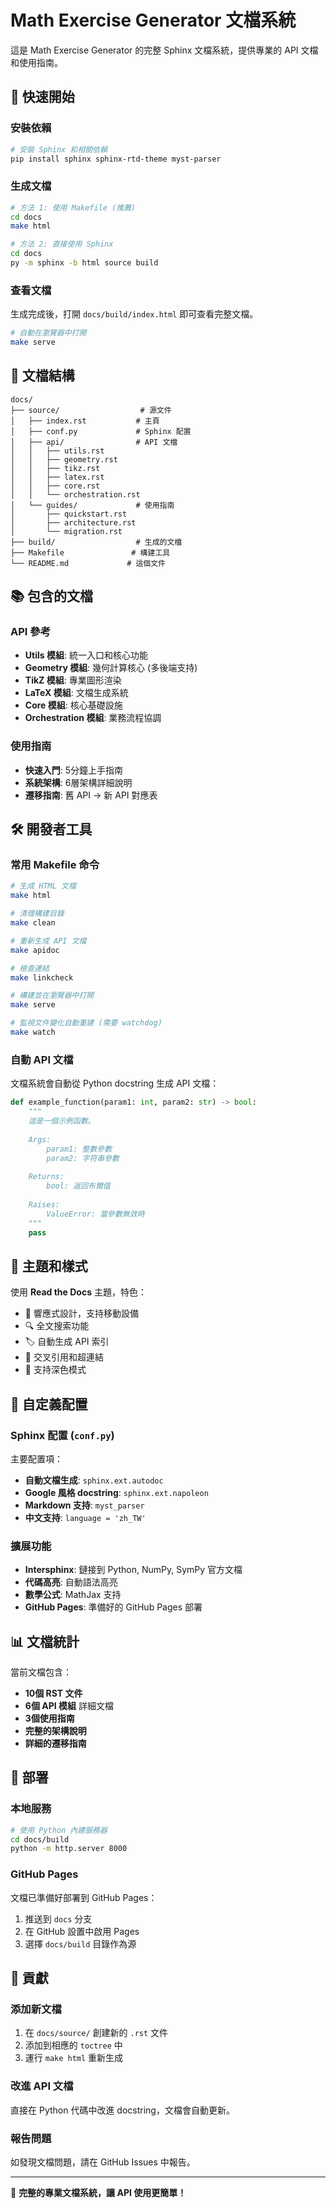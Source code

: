 # Math Exercise Generator 文檔系統

這是 Math Exercise Generator 的完整 Sphinx 文檔系統，提供專業的 API 文檔和使用指南。

## 🚀 快速開始

### 安裝依賴

```bash
# 安裝 Sphinx 和相關依賴
pip install sphinx sphinx-rtd-theme myst-parser
```

### 生成文檔

```bash
# 方法 1: 使用 Makefile (推薦)
cd docs
make html

# 方法 2: 直接使用 Sphinx
cd docs
py -m sphinx -b html source build
```

### 查看文檔

生成完成後，打開 `docs/build/index.html` 即可查看完整文檔。

```bash
# 自動在瀏覽器中打開
make serve
```

## 📁 文檔結構

```
docs/
├── source/                  # 源文件
│   ├── index.rst           # 主頁
│   ├── conf.py             # Sphinx 配置
│   ├── api/                # API 文檔
│   │   ├── utils.rst
│   │   ├── geometry.rst
│   │   ├── tikz.rst
│   │   ├── latex.rst
│   │   ├── core.rst
│   │   └── orchestration.rst
│   └── guides/             # 使用指南
│       ├── quickstart.rst
│       ├── architecture.rst
│       └── migration.rst
├── build/                  # 生成的文檔
├── Makefile               # 構建工具
└── README.md             # 這個文件
```

## 📚 包含的文檔

### API 參考
- **Utils 模組**: 統一入口和核心功能
- **Geometry 模組**: 幾何計算核心 (多後端支持)
- **TikZ 模組**: 專業圖形渲染
- **LaTeX 模組**: 文檔生成系統
- **Core 模組**: 核心基礎設施
- **Orchestration 模組**: 業務流程協調

### 使用指南
- **快速入門**: 5分鐘上手指南
- **系統架構**: 6層架構詳細說明
- **遷移指南**: 舊 API → 新 API 對應表

## 🛠️ 開發者工具

### 常用 Makefile 命令

```bash
# 生成 HTML 文檔
make html

# 清理構建目錄
make clean

# 重新生成 API 文檔
make apidoc

# 檢查連結
make linkcheck

# 構建並在瀏覽器中打開
make serve

# 監視文件變化自動重建 (需要 watchdog)
make watch
```

### 自動 API 文檔

文檔系統會自動從 Python docstring 生成 API 文檔：

```python
def example_function(param1: int, param2: str) -> bool:
    """
    這是一個示例函數。
    
    Args:
        param1: 整數參數
        param2: 字符串參數
        
    Returns:
        bool: 返回布爾值
        
    Raises:
        ValueError: 當參數無效時
    """
    pass
```

## 🎨 主題和樣式

使用 **Read the Docs** 主題，特色：
- 📱 響應式設計，支持移動設備
- 🔍 全文搜索功能
- 🏷️ 自動生成 API 索引
- 🔗 交叉引用和超連結
- 🌙 支持深色模式

## 🔧 自定義配置

### Sphinx 配置 (`conf.py`)

主要配置項：
- **自動文檔生成**: `sphinx.ext.autodoc`
- **Google 風格 docstring**: `sphinx.ext.napoleon`  
- **Markdown 支持**: `myst_parser`
- **中文支持**: `language = 'zh_TW'`

### 擴展功能

- **Intersphinx**: 鏈接到 Python, NumPy, SymPy 官方文檔
- **代碼高亮**: 自動語法高亮
- **數學公式**: MathJax 支持
- **GitHub Pages**: 準備好的 GitHub Pages 部署

## 📊 文檔統計

當前文檔包含：
- **10個 RST 文件** 
- **6個 API 模組** 詳細文檔
- **3個使用指南**
- **完整的架構說明**
- **詳細的遷移指南**

## 🚀 部署

### 本地服務

```bash
# 使用 Python 內建服務器
cd docs/build
python -m http.server 8000
```

### GitHub Pages

文檔已準備好部署到 GitHub Pages：
1. 推送到 `docs` 分支
2. 在 GitHub 設置中啟用 Pages
3. 選擇 `docs/build` 目錄作為源

## 🤝 貢獻

### 添加新文檔

1. 在 `docs/source/` 創建新的 `.rst` 文件
2. 添加到相應的 `toctree` 中
3. 運行 `make html` 重新生成

### 改進 API 文檔

直接在 Python 代碼中改進 docstring，文檔會自動更新。

### 報告問題

如發現文檔問題，請在 GitHub Issues 中報告。

---

📖 **完整的專業文檔系統，讓 API 使用更簡單！**